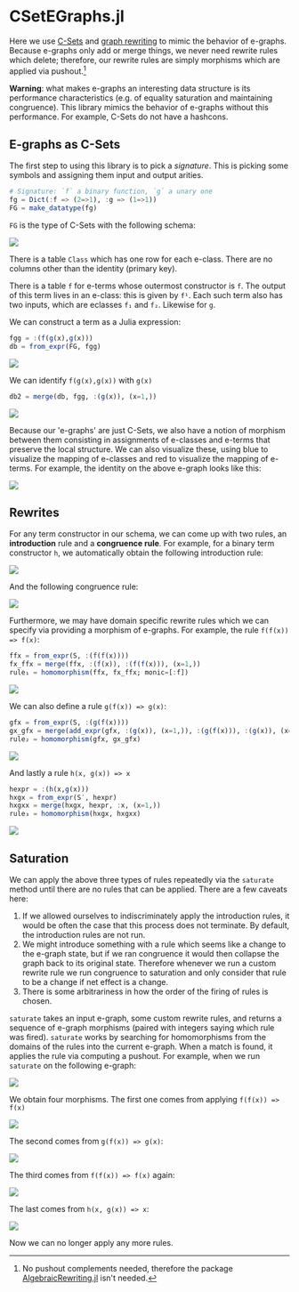 # CSetEGraphs.jl

Here we use [C-Sets](https://arxiv.org/abs/2106.04703) and [graph rewriting](https://arxiv.org/abs/2111.03784) to mimic the behavior of e-graphs. Because e-graphs only add or merge things, we never need rewrite rules which delete; therefore, our rewrite rules are simply morphisms which are applied via pushout.[^1] 

[^1]: No pushout complements needed, therefore the package [AlgebraicRewriting.jl](https://github.com/AlgebraicJulia/AlgebraicRewriting.jl) isn't needed.

**Warning**: what makes e-graphs an interesting data structure is its performance characteristics (e.g. of equality saturation and maintaining congruence). This library mimics the behavior of e-graphs without this performance. For example, C-Sets do not have a hashcons.

## E-graphs as C-Sets
The first step to using this library is to pick a *signature*. This is picking some symbols and assigning them input and output arities.

```julia 
# Signature: `f` a binary function, `g` a unary one 
fg = Dict(:f => (2=>1), :g => (1=>1))
FG = make_datatype(fg)
```

`FG` is the type of C-Sets with the following schema: 

![](img/schema.png)

There is a table `Class` which has one row for each e-class. There are no columns other than the identity (primary key).

There is a table `f` for e-terms whose outermost constructor is `f`. The output of this term lives in an e-class: this is given by `f¹`. Each such term also has two inputs, which are eclasses `f₁` and `f₂`. Likewise for `g`.

We can construct a term as a Julia expression:

```julia
fgg = :(f(g(x),g(x)))
db = from_expr(FG, fgg)
```

![](img/fgg.svg)

We can identify `f(g(x),g(x))` with `g(x)`

```julia
db2 = merge(db, fgg, :(g(x)), (x=1,))
```

![](img/merged.svg)

Because our 'e-graphs' are just C-Sets, we also have a notion of morphism between them consisting in assignments of e-classes and e-terms that preserve the local structure. We can also visualize these, using blue to visualize the mapping of e-classes and red to visualize the mapping of e-terms. For example, the identity on the above e-graph looks like this:

![](img/id.svg)

## Rewrites

For any term constructor in our schema, we can come up with two rules, an 
**introduction** rule and a **congruence rule**. For example, for a binary 
term constructor `h`, we automatically obtain the following introduction rule:

![](img/intro.svg)

And the following congruence rule:

![](img/cong.svg)

Furthermore, we may have domain specific rewrite rules which we can specify 
via providing a morphism of e-graphs. For example, the rule `f(f(x)) => f(x)`:

```julia
ffx = from_expr(S, :(f(f(x))))
fx_ffx = merge(ffx, :(f(x)), :(f(f(x))), (x=1,))
rule₁ = homomorphism(ffx, fx_ffx; monic=[:f])
```

![](img/fff.svg)

We can also define a rule `g(f(x)) => g(x)`:

```julia 
gfx = from_expr(S, :(g(f(x))))
gx_gfx = merge(add_expr(gfx, :(g(x)), (x=1,)), :(g(f(x))), :(g(x)), (x=1,))
rule₂ = homomorphism(gfx, gx_gfx)
```

![](img/fgfgg.svg)

And lastly a rule `h(x, g(x)) => x`

```julia 
hexpr = :(h(x,g(x)))
hxgx = from_expr(S′, hexpr)
hxgxx = merge(hxgx, hexpr, :x, (x=1,))
rule₃ = homomorphism(hxgx, hxgxx)
```

![](img/gh.svg)

## Saturation

We can apply the above three types of rules repeatedly via the `saturate` method until there are no rules that can be applied. There are a few caveats here: 

1. If we allowed ourselves to indiscriminately apply the introduction rules, it would be often the case that this process does not terminate. By default, the introduction rules are not run.
2. We might introduce something with a rule which seems like a change to the e-graph state, but if we ran congruence it would then collapse the graph back to its original state. Therefore whenever we run a custom rewrite rule we run congruence to saturation and only consider that rule to be a change if net effect is a change.
3. There is some arbitrariness in how the order of the firing of rules is chosen.

`saturate` takes an input e-graph, some custom rewrite rules, and returns a sequence of e-graph morphisms (paired with integers saying which rule was fired). `saturate` works by searching for homomorphisms from the domains of the rules into the current e-graph. When a match is found, it applies the rule via computing a pushout. For example, when we run `saturate` on the following e-graph:

![](img/orig.svg)

We obtain four morphisms. The first one comes from applying `f(f(x)) => f(x)`

![](img/r1.svg)

The second comes from `g(f(x)) => g(x)`:

![](img/r2.svg)

The third comes from `f(f(x)) => f(x)` again:

![](img/r3.svg)

The last comes from `h(x, g(x)) => x`:

![](img/r4.svg)

Now we can no longer apply any more rules.


